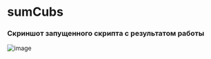 # sumCubs
### Скриншот запущенного скрипта с результатом работы 
![image](https://github.com/termixxx/sumCubs/assets/56223924/7a290770-ee8b-4010-8c52-54cddf370b9f)
